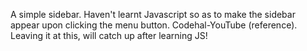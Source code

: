 A simple sidebar. Haven't learnt Javascript so as to make the sidebar appear upon clicking the menu button. Codehal-YouTube (reference).
Leaving it at this, will catch up after learning JS!

